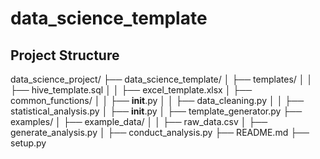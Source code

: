 # data_science_template

## Project Structure

data_science_project/
├── data_science_template/
│   ├── templates/
│   │   ├── hive_template.sql
│   │   ├── excel_template.xlsx
│   ├── common_functions/
│   │   ├── __init__.py
│   │   ├── data_cleaning.py
│   │   ├── statistical_analysis.py
│   ├── __init__.py
│   ├── template_generator.py
├── examples/
│   ├── example_data/
│   │   ├── raw_data.csv
│   ├── generate_analysis.py
│   ├── conduct_analysis.py
├── README.md
├── setup.py
